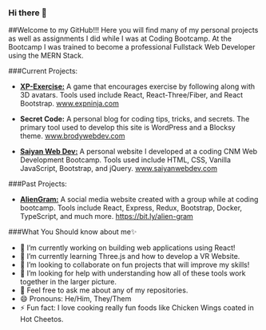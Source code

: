### Hi there 👋

##Welcome to my GitHub!!! Here you will find many of my personal projects as well as assignments I did while I was at Coding Bootcamp. At the Bootcamp I was trained to become a professional Fullstack Web Developer using the MERN Stack. 

###Current Projects:
- **[XP-Exercise:](https://github.com/Brody-code-designer/XP-Exercise)** A game that encourages exercise by following along with 3D avatars. Tools used include React, React-Three/Fiber, and React Bootstrap. www.expninja.com

- **Secret Code:** A personal blog for coding tips, tricks, and secrets. The primary tool used to develop this site is WordPress and a Blocksy theme. www.brodywebdev.com

- **[Saiyan Web Dev:](https://github.com/Brody-code-designer/brody-code-designer)** A personal website I developed at a coding CNM Web Development Bootcamp. Tools used include HTML, CSS, Vanilla JavaScript, Bootstrap, and jQuery. www.saiyanwebdev.com

###Past Projects:
- **[AlienGram:](https://github.com/now-in-orbit/alien-gram)** A social media website created with a group while at coding bootcamp. Tools include React, Express, Redux, Bootstrap, Docker, TypeScript, and much more. https://bit.ly/alien-gram  

###What You Should know about me✨
- 🔭 I’m currently working on building web applications using React!
- 🌱 I’m currently learning Three.js and how to develop a VR Website.  
- 👯 I’m looking to collaborate on fun projects that will improve my skills!
- 🤔 I’m looking for help with understanding how all of these tools work together in the larger picture.
- 💬 Feel free to ask me about any of my repositories.
- 😄 Pronouns: He/Him, They/Them
- ⚡ Fun fact: I love cooking really fun foods like Chicken Wings coated in Hot Cheetos.
